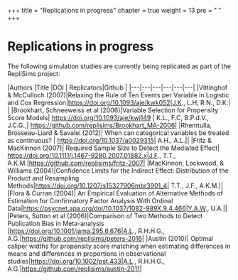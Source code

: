 +++
title = "Replications in progress"
chapter = true
weight = 13
pre = "<b> </b>"
+++

# Replications in progress

The following simulation studies are currently being replicated as part of the RepliSims project:

|Authors |Title |DOI | Replicators|Github |
|---|---|---|---|---|---|
|Vittinghof & McCulloch (2007)|Relaxing the Rule of Ten Events per Variable in Logistic and Cox Regression|https://doi.org/10.1093/aje/kwk052|J.K., L.H, R.N., D.K.| |
|Brookhart, Schneeweiss et al (2006)|Variable Selection for Propensity Score Models| https://doi.org/10.1093/aje/kwj149 | K.L., F.C, B.P.d.V., J.C.G.,| https://github.com/replisims/Brookhart_MA-2006|
|Rhemtulla, Brosseau-Liard & Savalei (2012)| When can categorical variables be treated as continuous? | https://doi.org/10.1037/a0029315| A.H., A.L.|| 
|Fritz & MacKinnon (2007)| Required Sample Size to Detect the Mediated Effect| https://doi.org/10.1111/j.1467-9280.2007.01882.x|J.F., T.T., A.K.M.|https://github.com/replisims/fritz-2007|
|MacKinnon, Lockwood, & Williams (2004)|Confidence Limits for the Indirect Effect: Distribution of the Product and Resampling Methods|https://doi.org/10.1207/s15327906mbr3901_4| T.T., J.F., A.K.M.||
|Flora & Curran (2004)| An Empirical Evaluation of Alternative Methods of Estimation for Confirmatory Factor Analysis With Ordinal Data|https://psycnet.apa.org/doi/10.1037/1082-989X.9.4.466|Y.A.W., U.A.||
|Peters, Sutton et al (2006)|Comparison of Two Methods to Detect Publication Bias in Meta-analysis |https://doi.org/10.1001/jama.295.6.676|A.L., R.H.H.G., A.G.|https://github.com/replisims/peters-2016|
|Austin (2010)| Optimal caliper widths for propensity score matching when estimating differences in means and differences in proportions in observational studies|https://doi.org/10.1002/pst.433|A.L., R.H.H.G., A.G.|https://github.com/replisims/austin-2011|
